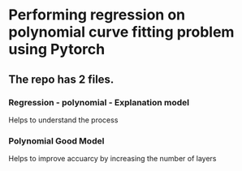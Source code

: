 # Performing regression on polynomial curve fitting problem using Pytorch
## The repo has 2 files.
### Regression - polynomial - Explanation model 
Helps to understand the process
### Polynomial Good Model
Helps to improve accuarcy by increasing the number of layers
